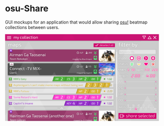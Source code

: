 # osu-Share
GUI mockups for an application that would allow sharing [osu!](https://osu.ppy.sh) beatmap collections between users.

![Main view](/Done%20and%20in-progess/done/collection%20view.png)
